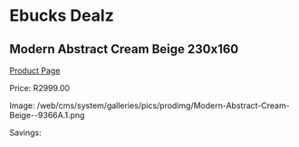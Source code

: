 
# Ebucks Dealz
## Modern Abstract Cream Beige 230x160
[Product Page](https://www.ebucks.com/web/shop/productSelected.do?prodId=1210528034&catId=1209942745)

Price: R2999.00

Image: /web/cms/system/galleries/pics/prodimg/Modern-Abstract-Cream-Beige--9366A.1.png

Savings: 


	